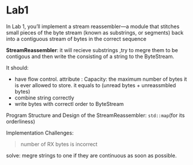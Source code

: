 # Lab1

In Lab 1, you’ll implement a stream reassembler—a module that stitches small pieces of the byte stream (known as substrings, or segments) back into a contiguous stream of bytes in the correct sequence

**StreamReassembler**: it will recieve substrings ,try to megre them to be contigous and then write the consisting of a string to the ByteStream.

It should:

* have flow control. attribute : Capacity: the  maximum number of bytes it is ever allowed to store. it equals to (unread bytes + unreassmbled bytes)
* combine string correctly
* write bytes with correctl order to ByteStream

Program Structure and Design of the StreamReassembler: `std::map`(for its orderliness)

Implementation Challenges:
>number of RX bytes is incorrect

solve: megre strings to one if they are continuous as soon as possible.
